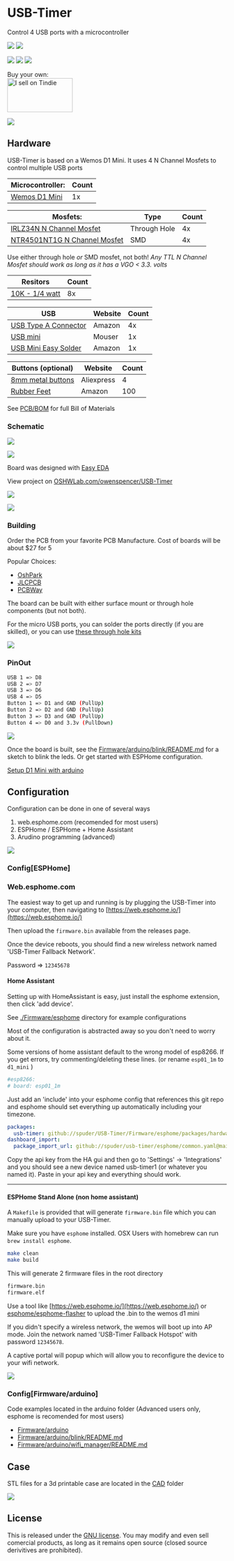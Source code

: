 # USB-Timer

Control 4 USB ports with a microcontroller

![](https://imgur.com/A2CsYek.png)
![](https://imgur.com/ROunWd5.png)

![](https://imgur.com/yNPN8Ie.png)
![](https://i.imgur.com/fN3Y8YD.png)
![](https://imgur.com/tp0hgIG.png)


Buy your own:   
<a href="https://www.tindie.com/stores/spuder/?ref=offsite_badges&utm_source=sellers_spuder&utm_medium=badges&utm_campaign=badge_medium"><img src="https://d2ss6ovg47m0r5.cloudfront.net/badges/tindie-mediums.png" alt="I sell on Tindie" width="150" height="78"></a>

![](https://youtu.be/k9H2gvHrkr8)

## Hardware

USB-Timer is based on a Wemos D1 Mini. It uses 4 N Channel Mosfets to control multiple USB ports

| **Microcontroller**: | Count | 
| --- | --- |
| [Wemos D1 Mini](https://www.amazon.com/MakerFocus-NodeMcu-Development-ESP8266-Compatible/dp/B07KW54YSK) | 1x | 


| **Mosfets**: | Type | Count | 
| --- | --- | --- | 
| [IRLZ34N N Channel Mosfet ](https://www.amazon.com/BOJACK-IRLZ34N-IRLZ34NPBF-N-Channel-transistors/dp/B08L8S3154) |Through Hole| 4x|
| [NTR4501NT1G N Channel Mosfet](https://www.mouser.com/ProductDetail/863-NTR4501NT1G) |SMD | 4x |

Use either through hole _or_ SMD mosfet, not both!
*Any TTL N Channel Mosfet should work as long as it has a VGO < 3.3. volts*


| **Resitors**  | Count | 
| ---  | --- | 
| [10K - 1/4 watt](https://www.mouser.com/ProductDetail/Vishay-Beyschlag/MBA02040C1002FC100?qs=nlQjf3QnJCoHnMMMaOw%2FFA%3D%3D) | 8x | 

| **USB** | Website | Count |
| --- | --- | --- |
| [USB Type A Connector](https://www.amazon.com/gp/product/B00H51E7B0/ref=ewc_pr_img_3?smid=ATVPDKIKX0DER&psc=1) | Amazon | 4x | 
| [USB mini](https://www.mouser.com/ProductDetail/798-ZX62D-B-5PA830) | Mouser | 1x | 
| [USB Mini Easy Solder](https://www.amazon.com/Micro-Interface-Adapter-Breakout-Module/dp/B07B5ZDLJY/ref=sr_1_5?crid=1STON25BNGX2E&keywords=micro+usb+header&qid=1658890928&sprefix=micro+usb+header%2Caps%2C181&sr=8-5) | Amazon | 1x | 


| **Buttons (optional)** | Website | Count | 
| --- | --- | --- |
| [8mm metal buttons](https://www.aliexpress.com/item/3256801677651364.html?spm=a2g0o.productlist.0.0.169c62f1N2n2FT&algo_pvid=c18aeb60-fc17-4477-b9e9-b930d34a5b91&algo_exp_id=c18aeb60-fc17-4477-b9e9-b930d34a5b91-5&pdp_ext_f=%7B%22sku_id%22%3A%2212000017904710697%22%7D&pdp_npi=2%40dis%21USD%210.91%210.68%21%21%21%21%21%402101d8b516622380113308192e6a4d%2112000017904710697%21sea&curPageLogUid=412udmnHGEBC) | Aliexpress | 4
| [Rubber Feet](https://www.amazon.com/gp/product/B07G86DL1L/ref=ppx_yo_dt_b_asin_title_o00_s00?ie=UTF8&psc=1) | Amazon | 100| 

See [PCB/BOM](./PCB/BOM) for full Bill of Materials

### Schematic

![](https://imgur.com/e69g4XU.png)

![](https://imgur.com/ZkSwsCX.png)


Board was designed with [Easy EDA](https://easyeda.com/)

View project on [OSHWLab.com/owenspencer/USB-Timer](https://oshwlab.com/owenspencer/USB-Timer)

![](https://i.imgur.com/y102LIr.png)

![](https://i.imgur.com/PML6dVw.png)

### Building

Order the PCB from your favorite PCB Manufacture. Cost of boards will be about $27 for 5

Popular Choices: 
- [OshPark](https://oshpark.com/)
- [JLCPCB](https://jlcpcb.com/)
- [PCBWay](https://www.pcbway.com/)


The board can be built with either surface mount or through hole components (but not both). 

For the micro USB ports, you can solder the ports directly (if you are skilled), or you can use [these through hole kits](https://www.amazon.com/gp/product/B07KS1RPMP/ref=ewc_pr_img_2?smid=AB5D7200EYCEL&psc=1)

![](https://m.media-amazon.com/images/I/512k+5LeVmL._AC_SX679_.jpg)


### PinOut

```sh
USB 1 => D8 
USB 2 => D7
USB 3 => D6
USB 4 => D5
Button 1 => D1 and GND (PullUp)
Button 2 => D2 and GND (PullUp)
Button 3 => D3 and GND (PullUp)
Button 4 => D0 and 3.3v (PullDown)
```
![](https://imgur.com/kfg2NW0.png)

Once the board is built, see the [Firmware/arduino/blink/README.md](Firmware/arduino/blink/README.md]) for a sketch to blink the leds. Or get started with ESPHome configuration. 


[Setup D1 Mini with arduino](https://www.instructables.com/Programming-the-WeMos-Using-Arduino-SoftwareIDE/)  


## Configuration

Configuration can be done in one of several ways

1. web.esphome.com (recomended for most users)
2. ESPHome / ESPHome + Home Assistant 
3. Arudino programming (advanced)

![](https://imgur.com/lSZCWdr.png)

### Config[ESPHome]

### Web.esphome.com

The easiest way to get up and running is by plugging the USB-Timer into your computer, then navigating to [https://web.esphome.io/](https://web.esphome.io/)

Then upload the `firmware.bin` available from the releases page. 

Once the device reboots, you should find a new wireless network named 'USB-Timer Fallback Network'.

Password => `12345678`


#### Home Assistant

Setting up with HomeAssistant is easy, just install the esphome extension, then click 'add device'. 

See [./Firmware/esphome](./Firmware/esphome/) directory for example configurations

Most of the configuration is abstracted away so you don't need to worry about it. 

Some versions of home assistant default to the wrong model of esp8266. If you get errors, try commenting/deleting these lines. (or rename `esp01_1m` to  `d1_mini` )

```bash
#esp8266:
# board: esp01_1m
```

Just add an 'include' into your esphome config that references this git repo and esphome should set everything up automatically including your timezone.

```yaml
packages:
  usb-timer: github://spuder/USB-Timer/Firmware/esphome/packages/hardware.yaml
dashboard_import:
  package_import_url: github://spuder/usb-timer/esphome/common.yaml@main
```

Copy the api key from the HA gui and then go to 'Settings' -> 'Integrations' and you should see a new device named usb-timer1 (or whatever you named it). Paste in your api key and everything should work. 

---

#### ESPHome Stand Alone (non home assistant)

A `Makefile` is provided that will generate `firmware.bin` file which you can manually upload to your USB-Timer. 

Make sure you have `esphome` installed. OSX Users with homebrew can run `brew install esphome`. 

```bash
make clean
make build
```

This will generate 2 firmware files in the root directory

```bash
firmware.bin
firmware.elf
```

Use a tool like [https://web.esphome.io/](https://web.esphome.io/) or [esphome/esphome-flasher](https://github.com/esphome/esphome-flasher) to upload the .bin to the wemos d1 mini

If you didn't specify a wireless network, the wemos will boot up into AP mode. Join the network named 'USB-Timer Fallback Hotspot' with password `12345678`. 

A captive portal will popup which will allow you to reconfigure the device to your wifi network. 

![](https://imgur.com/fE1KLrj.png)


### Config[Firmware/arduino]


Code examples located in the arduino folder (Advanced users only, esphome is recomended for most users)

- [Firmware/arduino](./Firmware/arduino)  
- [Firmware/arduino/blink/README.md](arduino/blink/README.md])  
- [Firmware/arduino/wifi_manager/README.md](arduino/wifi_manager/README.md])  



## Case

STL files for a 3d printable case are located in the [CAD](./CAD/) folder

![](https://media.giphy.com/media/WjviqmvAURGXarPrWy/giphy.gif)


## License

This is released under the [GNU license](https://choosealicense.com/licenses/gpl-3.0/). 
You may modify and even sell comercial products, as long as it remains open source (closed source derivitives are prohibited). 
